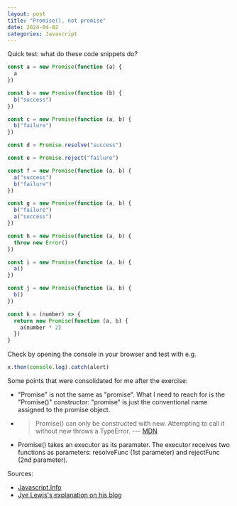 ```yaml
---
layout: post
title: "Promise(), not promise"
date: 2024-04-02
categories: Javascript
---
```


Quick test: what do these code snippets do? 

```js
const a = new Promise(function (a) {
  a
})

const b = new Promise(function (b) {
  b("success")
})

const c = new Promise(function (a, b) {
  b("failure")
})

const d = Promise.resolve("success")

const e = Promise.reject("failure")

const f = new Promise(function (a, b) {
  a("success")
  b("failure")
})

const g = new Promise(function (a, b) {
  b("failure")
  a("success")
})

const h = new Promise(function (a, b) {
  throw new Error()
})

const i = new Promise(function (a, b) {
  a()
})

const j = new Promise(function (a, b) {
  b()
})

const k = (number) => {
  return new Promise(function (a, b) {
    a(number * 2)
  })
}
```

Check by opening the console in your browser and test with e.g.

```js
x.then(console.log).catch(alert)
```

Some points that were consolidated for me after the exercise:

- "Promise" is not the same as "promise". What I need to reach for is the "Promise()" constructor: "promise" is just the conventional name assigned to the promise object.

- > Promise() can only be constructed with new. Attempting to call it without new throws a TypeError. --- [MDN](https://developer.mozilla.org/en-US/docs/Web/JavaScript/Reference/Global_Objects/Promise/Promise#syntax)

- Promise() takes an executor as its paramater. The executor receives two functions as parameters: resolveFunc (1st parameter) and rejectFunc (2nd parameter).

Sources:

- [Javascript.Info](https://javascript.info/promise-basics)
- [Jye Lewis's explanation on his blog](https://jyelewis.com/blog/2021-10-01-javascript-promises-the-history/)
